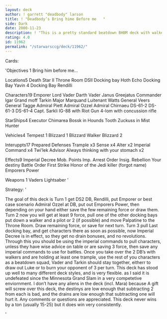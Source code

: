 ```yaml
---
layout: deck
author: ! garrett "deadbody" larson
title: ! "Deadbody’s Bring hime Before me   "
side: Dark
date: 2000-11-23
description: ! "This is a pretty standard beatdown BHBM deck with walkers tramples and S/A.  It has gone 4 straight tourneys undefeated, and I would like to see what people think of it."
rating: 4.0
id: 11962
permalink: "/starwarsccg/deck/11962/"
---
```

Cards: 

'Objectives 1
Bring him before me...

Locations5
Death Star II Throne Room
DSII Docking bay
Hoth Echo Docking Bay
Yavin 4 Docking Bay
Rendilli

Characters19
Emporer
Lord Vader
Darth Vader
Janus Greejatus
Commander Igar
Grand moff Tarkin
Major Marquand
Luitenant Watts
General Veers
General Tagge
Admiral Piett
Admiral Ozzel
Admiral Chirnaeu
DS-61-2
DS-61-3
DS-61-4
Capt. Sarkli
IG-88 with Riot Gun
4-lom with concussion rifle

StarShips4
Executor
Chimarea
Bossk in Hounds Tooth
Zuckuss in Mist Hunter

Vehicles4
Tempest 1
Blizzard 1
Blizzard Walker
Blizzard 2

Interuppts17
Prepared Defenses
Trample x3
Sense x4
Alter x2
Imperial Command x4
Twi’lek Advisor
Always thinking with your stomach x2

Effects9
Imperial Decree
Mob. Points
Imp. Arrest Order
Insig. Rebellion
Your destiny
Battle Order
First Strike
Honor of the Jedi killer (forgot name)
Emporers Power

Weapons 1
Vaders Lightsaber '

Strategy: '

The goal of this deck is Turn 1 get DS2 DB, Rendilli, put Emporer or best case scenario Admiral Ozzel at DB, put out Emporers Power, then depending on your hand either save the few remaining force or draw them.  Turn 2 now you will get at least 9 force, pull one of the other docking bays put down a walker and a pilot or 2 (if possible) and move Palpatine to the Throne Room.	Draw remaining force, or save for next turn.  Turn 3 pull Last docking bay, and get characters there as soon as possible, now Imperial Decree is in effect, so they get no drain bonuses, and no revolutions.  Through this you should be using the imperial commands to pull characters, unless they have wise advice on table or are saving 3 force, then save any imperial commands to use for battles.  Once you take over the 2 DB’s with walkers and are holding at least one trample, use the rest of you characters as a beatdown squad, Vader and Tarkin should stay together, eitherr to draw out Luke or to burn your opponent of 3 per turn.
     This deck has stood up well to many different deck styles, and is very flexible.  as I said it is undefeated since the Minnesota Grand Slam in a very competetive enviornment.  I don’t have any aliens in the deck (incl. Mara) because A gift will screw over this deck, the destinys are low enough that subtracting 2 from each is bad, and the drains are low enough that subtracting one will hurt it.	Any comments or questions are appreciated.  This deck never wins by a ton (usually 15-25) but it does win very consistently.

'
